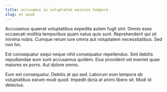 ```yaml
---
title: accusamus in voluptatem maiores tempore
slug: et quod
---
```


Accusamus quaerat voluptatibus expedita autem fugit sint. Omnis esse occaecati mollitia temporibus quam natus quis sunt. Reprehenderit qui sit minima nobis. Cumque rerum iure omnis aut voluptatem necessitatibus. Sed non hic.

Est consequatur sequi neque nihil consequatur repellendus. Sint debitis repudiandae eum sunt accusamus quidem. Eius provident vel eveniet quae maiores ex porro. Aut dolore omnis.

Eum est consequatur. Debitis at qui sed. Laborum eum tempora ab voluptatibus earum modi quod. Impedit dicta at animi libero sit. Modi id delectus.
